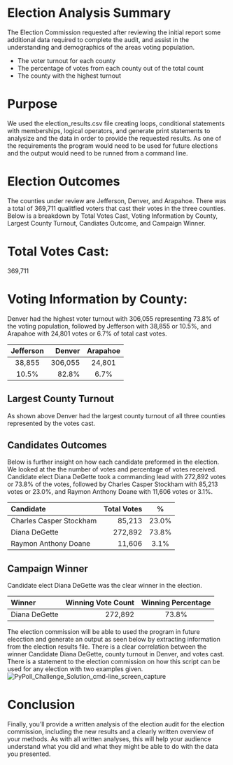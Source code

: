 # Election Analysis Summary
The Election Commission requested after reviewing the initial report some additional data required to complete the audit, and assist in the understanding and demographics of the areas voting population.   
- The voter turnout for each county
- The percentage of votes from each county out of the total count
- The county with the highest turnout

# Purpose
We used the election_results.csv file creating loops, conditional statements with memberships, logical operators, and generate print statements to analysize and the data in order to provide the requested results.  As one of the requirements the program would need to be used for future elections and the output would need to be runned from a command line.   

# Election Outcomes
The counties under review are Jefferson, Denver, and Arapahoe.  There was a total of 369,711 qualitfied voters that cast their votes in the three counties. Below is a breakdown by Total Votes Cast, Voting Information by County, Largest County Turnout, Candiates Outcome, and Campaign Winner.  

# Total Votes Cast:
369,711

# Voting Information by County:
Denver had the highest voter turnout with 306,055 representing 73.8% of the voting population, followed by Jefferson with 38,855 or 10.5%, and Arapahoe with 24,801 votes or 6.7% of total cast votes. 

  Jefferson | Denver | Arapahoe 
|:-------:|-------------:|:---------:|
38,855 | 306,055 | 24,801 | 
10.5% | 82.8% | 6.7% |
    
## Largest County Turnout
As shown above Denver had the largest county turnout of all three counties represented by the votes cast.   

## Candidates Outcomes
Below is further insight on how each candidate preformed in the election.  We looked at the the number of votes and percentage of votes received. Candidate elect Diana DeGette took a commanding lead with 272,892 votes or 73.8% of the votes, followed by Charles Casper Stockham with 85,213 votes or 23.0%, and Raymon Anthony Doane with 11,606 votes or 3.1%. 
 
Candidate | Total Votes | %
|:------------------------|-------------:|:---------:|
Charles Casper Stockham | 85,213| 23.0% |
Diana DeGette| 272,892 | 73.8% |
Raymon Anthony Doane | 11,606 | 3.1%|
  
## Campaign Winner
Candidate elect Diana DeGette was the clear winner in the election.

Winner | Winning Vote Count | Winning Percentage 
|:--------------|----------:|:--------------:|
Diana DeGette | 272,892 | 73.8% | 
 
The election commission will be able to used the program in future elecction and generate an output as seen below by extracting information from the election results file.  There is a clear correlation between the winner Candidate Diana DeGette, county turnout in Denver, and votes cast.      
There is a statement to the election commission on how this script can be used for any election with two examples given.
![PyPoll_Challenge_Solution_cmd-line_screen_capture](https://user-images.githubusercontent.com/17502725/142344746-38b92dce-c4ad-470a-bae4-f7aadcb1b123.PNG)

# Conclusion
Finally, you’ll provide a written analysis of the election audit for the election commission, including the new results and a clearly written overview of your methods. As with all written analyses, this will help your audience understand what you did and what they might be able to do with the data you presented.



